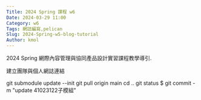 ```yaml
---
Title: 2024 Spring 課程 w6
Date: 2024-03-29 11:00
Category: w6
Tags: 網誌編寫,pelican
Slug: 2024-Spring-w5-blog-tutorial
Author: kmol
---
```


2024 Spring 網際內容管理與協同產品設計實習課程教學導引.

<!-- PELICAN_END_SUMMARY -->
建立團隊與個人網誌連結


git submodule update --init
git pull origin main
cd ..
git status
$ git commit -m "update 41023122子模組"